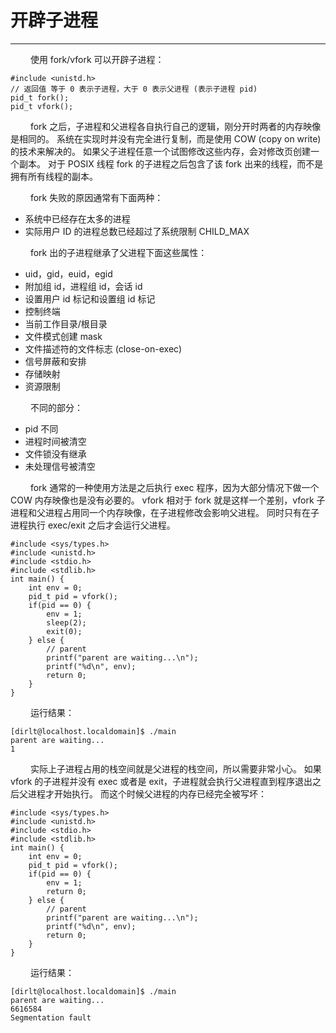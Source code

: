 # 开辟子进程
***

&emsp;&emsp;
使用 fork/vfork 可以开辟子进程：

    #include <unistd.h>
    // 返回值 等于 0 表示子进程，大于 0 表示父进程 (表示子进程 pid)
    pid_t fork();
    pid_t vfork();

&emsp;&emsp;
fork 之后，子进程和父进程各自执行自己的逻辑，刚分开时两者的内存映像是相同的。
系统在实现时并没有完全进行复制，而是使用 COW (copy on write) 的技术来解决的。
如果父子进程任意一个试图修改这些内存，会对修改页创建一个副本。
对于 POSIX 线程 fork 的子进程之后包含了该 fork 出来的线程，而不是拥有所有线程的副本。

&emsp;&emsp;
fork 失败的原因通常有下面两种：

+ 系统中已经存在太多的进程
+ 实际用户 ID 的进程总数已经超过了系统限制 CHILD\_MAX

&emsp;&emsp;
fork 出的子进程继承了父进程下面这些属性：

+ uid，gid，euid，egid
+ 附加组 id，进程组 id，会话 id
+ 设置用户 id 标记和设置组 id 标记
+ 控制终端
+ 当前工作目录/根目录
+ 文件模式创建 mask
+ 文件描述符的文件标志 (close-on-exec)
+ 信号屏蔽和安排
+ 存储映射
+ 资源限制

&emsp;&emsp;
不同的部分：

+ pid 不同
+ 进程时间被清空
+ 文件锁没有继承
+ 未处理信号被清空

&emsp;&emsp;
fork 通常的一种使用方法是之后执行 exec 程序，因为大部分情况下做一个 COW 内存映像也是没有必要的。
vfork 相对于 fork 就是这样一个差别，vfork 子进程和父进程占用同一个内存映像，在子进程修改会影响父进程。
同时只有在子进程执行 exec/exit 之后才会运行父进程。

    #include <sys/types.h>
    #include <unistd.h>
    #include <stdio.h>
    #include <stdlib.h>
    int main() {
        int env = 0;
        pid_t pid = vfork();
        if(pid == 0) {
            env = 1;
            sleep(2);
            exit(0);
        } else { 
            // parent
            printf("parent are waiting...\n");
            printf("%d\n", env);
            return 0;
        }
    }

&emsp;&emsp;
运行结果：

    [dirlt@localhost.localdomain]$ ./main
    parent are waiting...
    1

&emsp;&emsp;
实际上子进程占用的栈空间就是父进程的栈空间，所以需要非常小心。
如果 vfork 的子进程并没有 exec 或者是 exit，子进程就会执行父进程直到程序退出之后父进程才开始执行。
而这个时候父进程的内存已经完全被写坏：

    #include <sys/types.h>
    #include <unistd.h>
    #include <stdio.h>
    #include <stdlib.h>
    int main() {
        int env = 0;
        pid_t pid = vfork();
        if(pid == 0) {
            env = 1;
            return 0;
        } else { 
            // parent
            printf("parent are waiting...\n");
            printf("%d\n", env);
            return 0;
        }
    }

&emsp;&emsp;
运行结果：

    [dirlt@localhost.localdomain]$ ./main
    parent are waiting...
    6616584
    Segmentation fault